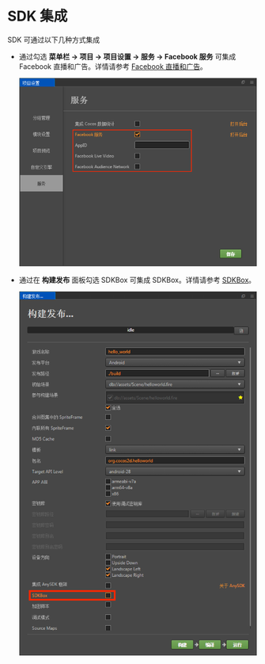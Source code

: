 # SDK 集成

SDK 可通过以下几种方式集成

- 通过勾选 **菜单栏 -> 项目 -> 项目设置 -> 服务 -> Facebook 服务** 可集成 Facebook 直播和广告。详情请参考 [Facebook 直播和广告](fb-an-and-live.md)。

  ![](fb-an-and-live/facebook.png)

- 通过在 **构建发布** 面板勾选 SDKBox 可集成 SDKBox。详情请参考 [SDKBox](sdkbox.md)。

  ![](sdkbox/sdkbox.png)


